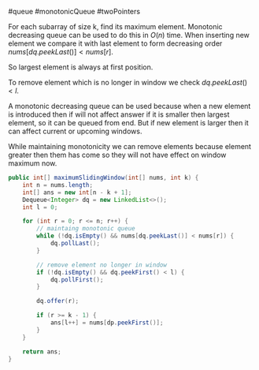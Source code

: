 #queue
#monotonicQueue
#twoPointers

For each subarray of size k, find its maximum element.
Monotonic decreasing queue can be used to do this in $O(n)$ time.
When inserting new element we compare it with last element to form decreasing order $nums[dq.peekLast()] < nums[r]$.

So largest element is always at first position.

To remove element which is no longer in window we check $dq.peekLast() < l$.

A monotonic decreasing queue can be used because when a new element is introduced then if will not affect answer if it is smaller then largest element, so it can be queued from end. But if new element is larger then it can affect current or upcoming windows.

While maintaining monotonicity we can remove elements because element greater then them has come so they will not have effect on window maximum now.  

```java
public int[] maximumSlidingWindow(int[] nums, int k) {
	int n = nums.length;
	int[] ans = new int[n - k + 1];
	Dequeue<Integer> dq = new LinkedList<>();
	int l = 0;

	for (int r = 0; r <= n; r++) {
		// maintaing monotonic queue
		while (!dq.isEmpty() && nums[dq.peekLast()] < nums[r]) {
			dq.pollLast();
		}

		// remove element no longer in window
		if (!dq.isEmpty() && dq.peekFirst() < l) {
			dq.pollFirst();
		}

		dq.offer(r);

		if (r >= k - 1) {
			ans[l++] = nums[dp.peekFirst()];
		}
	}

	return ans;
}
```